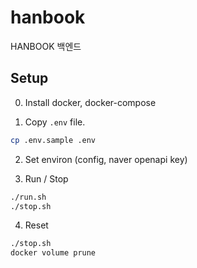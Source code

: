 # hanbook
HANBOOK 백엔드

## Setup

0. Install docker, docker-compose

1. Copy `.env` file.
```sh
cp .env.sample .env
```

2. Set environ (config, naver openapi key)

3. Run / Stop
```sh
./run.sh
./stop.sh
```

4. Reset
```sh
./stop.sh
docker volume prune
```
